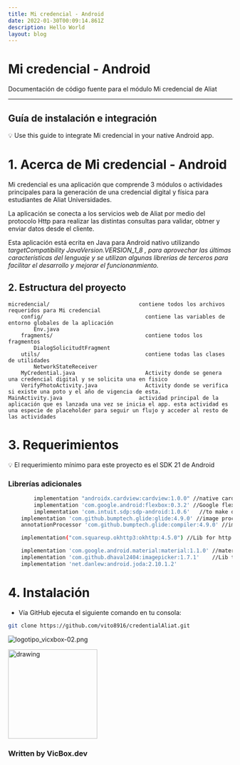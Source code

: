 ```yaml
---
title: Mi credencial - Android
date: 2022-01-30T00:09:14.861Z
description: Hello World
layout: blog
---
```

# Mi credencial - Android

Documentación de código fuente para el módulo Mi credencial de Aliat

---

## Guía de instalación e integración

<aside>
💡 Use this guide to  integrate Mi credencial in your native Android app.

</aside>

# 1. Acerca de Mi credencial - Android

Mi credencial es una aplicación que comprende 3 módulos o actividades principales para la generación de una credencial digital y física para estudiantes de  Aliat Universidades.

La aplicación se conecta a los servicios web de Aliat por medio del protocolo Http para realizar las distintas consultas para validar, obtner y enviar datos desde el cliente.

Esta aplicación está ecrita en Java para Android nativo utilizando *targetCompatibility JavaVersion.VERSION_1_8 , para aprovechar las últimas características del lenguaje y se utilizan algunas librerías de terceros para facilitar el desarrollo y mejorar el funcionanmiento.*

## 2.  Estructura del proyecto

```
micredencial/                            contiene todos los archivos requeridos para Mi credencial
	config/                                contiene las variables de entorno globales de la aplicación
		Env.java
	fragments/                             contiene todos los fragmentos
		DialogSolicitudtFragment
	utils/                                 contiene todas las clases de utilidades
		NetworkStateReceiver
	MyCredential.java                      Activity donde se genera una credencial digital y se solicita una en fisico
	VerifyPhotoActivity.java               Activity donde se verifica si existe una poto y el año de vigencia de esta. 
MainActivity.java                        actividad principal de la aplicación que es lanzada una vez se inicia el app. esta actividad es una especie de placeholder para seguir un flujo y acceder al resto de las actividades
```

# 3. Requerimientos

<aside>
💡 El requerimiento mínimo para este proyecto es el SDK 21 de Android

</aside>

### Librerías adicionales

```bash
		implementation "androidx.cardview:cardview:1.0.0" //native card view android lib
		implementation 'com.google.android:flexbox:0.3.2' //Google flexbox lib provee funciones similares a Flexbox Css
		implementation 'com.intuit.sdp:sdp-android:1.0.6'   //to make dp and sp dimens are responsive
    implementation 'com.github.bumptech.glide:glide:4.9.0' //image proccess android lib
    annotationProcessor 'com.github.bumptech.glide:compiler:4.9.0' //image proccess android lib

    implementation("com.squareup.okhttp3:okhttp:4.5.0") //Lib for http request

    implementation 'com.google.android.material:material:1.1.0' //material.io android components
    implementation 'com.github.dhaval2404:imagepicker:1.7.1'    //Lib to take photo. This lib can be removed when the FaceDetect module is integrated in the application
    implementation 'net.danlew:android.joda:2.10.1.2'
```

# 4. Instalación

- Vía GitHub ejecuta el siguiente comando en tu consola:

```bash
git clone https://github.com/vito8916/credentialAliat.git
```

![logotipo_vicxbox-02.png](Mi%20credencial%20-%20Android%2066b218fd1ea84c5083115397dbaa5902/logotipo_vicxbox-02.png=200)

<img src="Mi%20credencial%20-%20Android%2066b218fd1ea84c5083115397dbaa5902/logotipo_vicxbox-02.png" alt="drawing" width="200"/>

### Written by VicBox.dev
